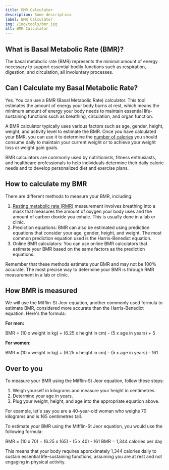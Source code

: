 ```yaml
---
title: BMR Calculator
description: Some description.
label: BMR Calculator
img: /img/tools/bmr.jpg
alt: BMR Calculator
---
```


## What is Basal Metabolic Rate (BMR)?

The basal metabolic rate (BMR) represents the minimal amount of energy necessary to support essential bodily functions such as respiration, digestion, and circulation, all involuntary processes.

## Can I Calculate my Basal Metabolic Rate?

Yes. You can use a BMR (Basal Metabolic Rate) calculator. This tool estimates the amount of energy your body burns at rest, which means the minimum amount of energy your body needs to maintain essential life-sustaining functions such as breathing, circulation, and organ function.

A BMR calculator typically uses various factors such as age, gender, height, weight, and activity level to estimate the BMR. Once you have calculated your BMR, you can use it to determine the [number of calories](/tools/calorie-calculator) you should consume daily to maintain your current weight or to achieve your weight loss or weight gain goals.

BMR calculators are commonly used by nutritionists, fitness enthusiasts, and healthcare professionals to help individuals determine their daily caloric needs and to develop personalized diet and exercise plans.

## How to calculate my BMR

There are different methods to measure your BMR, including:

1. [Resting metabolic rate (RMR)](/tools/metabolic-rate-calculator) measurement involves breathing into a mask that measures the amount of oxygen your body uses and the amount of carbon dioxide you exhale. This is usually done in a lab or clinic.
2. Prediction equations: BMR can also be estimated using prediction equations that consider your age, gender, height, and weight. The most common prediction equation used is the Harris-Benedict equation.
3. Online BMR calculators: You can use online BMR calculators that estimate your BMR based on the same factors as the prediction equations.

Remember that these methods estimate your BMR and may not be 100% accurate. The most precise way to determine your BMR is through RMR measurement in a lab or clinic.

## How BMR is measured

We will use the Mifflin-St Jeor equation, another commonly used formula to estimate BMR, considered more accurate than the Harris-Benedict equation. Here's the formula:

**For men:**

BMR = (10 x weight in kg) + (6.25 x height in cm) - (5 x age in years) + 5

**For women:** 

BMR = (10 x weight in kg) + (6.25 x height in cm) - (5 x age in years) - 161

## Over to you 

To measure your BMR using the Mifflin-St Jeor equation, follow these steps:

1. Weigh yourself in kilograms and measure your height in centimetres.
2. Determine your age in years.
3. Plug your weight, height, and age into the appropriate equation above.

For example, let's say you are a 40-year-old woman who weighs 70 kilograms and is 165 centimetres tall. 

To estimate your BMR using the Mifflin-St Jeor equation, you would use the following formula:

BMR = (10 x 70) + (6.25 x 165) - (5 x 40) - 161
BMR = 1,344 calories per day

This means that your body requires approximately 1,344 calories daily to sustain essential life-sustaining functions, assuming you are at rest and not engaging in physical activity.